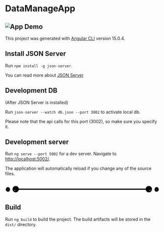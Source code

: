 # DataManageApp
## ![App Demo](src/assets/imgs/DataManageApp_Demo.gif) 

This project was generated with [Angular CLI](https://github.com/angular/angular-cli) version 15.0.4.
## Install JSON Server
Run `npm install -g json-server`. 

You can read more about [JSON Server](https://www.npmjs.com/package/json-server)
## Development DB
(After JSON Server is installed)

Run `json-server --watch db.json --port 3002` to activate local db. 

Please note that the api calls for this port (3002), so make sure you specify it.


## Development server
Run `ng serve --port 5002` for a dev server. Navigate to [http://localhost:5002/](http://localhost:5002/).

The application will automatically reload if you change any of the source files.

## ![separator](src/assets/imgs/line-separator.png) 

## Build

Run `ng build` to build the project. The build artifacts will be stored in the `dist/` directory.

<!-- 
## Running unit tests

Run `ng test` to execute the unit tests via [Karma](https://karma-runner.github.io).
-->

